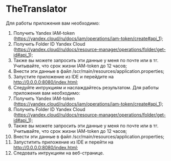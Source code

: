 # TheTranslator
Для работы приложения вам необходимо:
1. Получить Yandex IAM-token (https://yandex.cloud/ru/docs/iam/operations/iam-token/create#api_1);
2. Получить Folder ID Yandex Cloud (https://yandex.cloud/ru/docs/resource-manager/operations/folder/get-id#api_1);
3. Также вы можете запросить эти данные у меня по почте или в тг. Учитывайте, что срок жизни IAM-token до 12 часов;
4. Внести эти данные в файл /scr/main/resources/application.properties;
5. Запустите приложение из IDE и перейдите на http://0.0.0.0:8080/index.html;
6. Следуйте интрукциям и наслаждайтесь результатом.
Для работы приложения вам необходимо:
1. Получить Yandex IAM-token (https://yandex.cloud/ru/docs/iam/operations/iam-token/create#api_1);
2. Получить Folder ID Yandex Cloud (https://yandex.cloud/ru/docs/resource-manager/operations/folder/get-id#api_1);
3. Также вы можете запросить эти данные у меня по почте или в тг. Учитывайте, что срок жизни IAM-token до 12 часов;
4. Внести эти данные в файл /scr/main/resources/application.properties;
5. Запуститить приложение из IDE и перейти на http://0.0.0.0:8080/index.html;
6. Следовать интрукциям на веб-странице.
